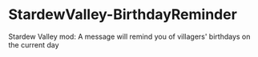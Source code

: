 # StardewValley-BirthdayReminder
Stardew Valley mod: A message will remind you of villagers' birthdays on the current day
